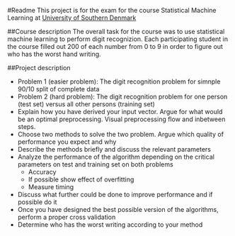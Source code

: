 #Readme
This project is for the exam for the course Statistical Machine Learning at [University of Southern Denmark](https://www.sdu.dk)

##Course description
The overall task for the course was to use statistical machine learning to perform digit recognizion. 
Each participating student in the course filled out 200 of each number from 0 to 9 in order to figure out who has the worst hand writing.

##Project description
- Problem 1 (easier problem): The digit recognition problem for simnple 90/10 split of complete data
- Problem 2 (hard problem): The digit recognition problem for one person (test set) versus all other persons (training set)
- Explain how you have derived your input vector. Argue for what would be an optimal preprocessing. Visual preprocessing flow and inbetween steps.
- Choose two methods to solve the two problem. Argue which quality of performance you expect and why
- Describe the methods briefly and discuss the relevant parameters
- Analyze the performance of the algorithm depending on the critical parameters on test and training set on both problems
  * Accuracy
  * If possible show effect of overfitting
  * Measure timing 
- Discuss what further could be done to improve performance and if possible do it
- Once you have designed the best possible version of the algorithms, perform a proper cross validation
- Determine who has the worst writing according to your method
